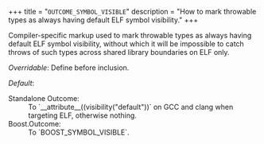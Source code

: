 +++
title = "`OUTCOME_SYMBOL_VISIBLE`"
description = "How to mark throwable types as always having default ELF symbol visibility."
+++

Compiler-specific markup used to mark throwable types as always having default ELF symbol visibility, without which it will be impossible to catch throws of such types across shared library boundaries on ELF only.

*Overridable*: Define before inclusion.

*Default*:<dl>
<dt>Standalone Outcome:
<dd>To `__attribute__((visibility("default"))` on GCC and clang when targeting ELF, otherwise nothing.
<dt>Boost.Outcome:
<dd>To `BOOST_SYMBOL_VISIBLE`.
</dl>
